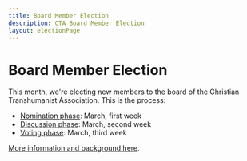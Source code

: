 ```yaml
---
title: Board Member Election
description: CTA Board Member Election
layout: electionPage
---
```


# Board Member Election

This month, we're electing new members to the board of the Christian Transhumanist Association. This is the process:

* [Nomination phase](/board-election-nomination/): March, first week
* [Discussion phase](/board-election-discussion/): March, second week
* [Voting phase](/board-election-voting/): March, third week

[More information and background here](https://www.christiantranshumanism.org/blog/2021-board-election).
